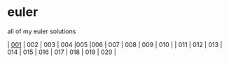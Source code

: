 # euler
all of my euler solutions

| [001](https://github.com/tthoraldson/euler/blob/master/001.py) | 002 | 003 | 004 |005 |006 | 007 | 008 | 009 | 010 |
| 011 | 012 | 013 | 014 | 015 | 016 | 017 | 018 | 019 | 020 |
